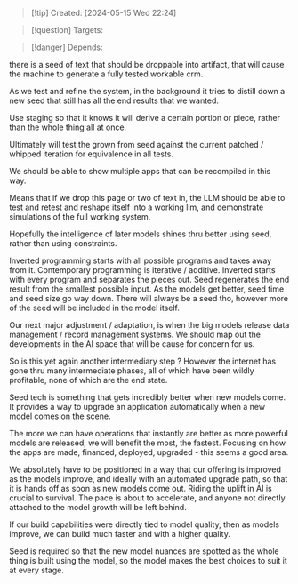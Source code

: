
>[!tip] Created: [2024-05-15 Wed 22:24]

>[!question] Targets: 

>[!danger] Depends: 

there is a seed of text that should be droppable into artifact, that will cause the machine to generate a fully tested workable crm.

As we test and refine the system, in the background it tries to distill down a new seed that still has all the end results that we wanted.

Use staging so that it knows it will derive a certain portion or piece, rather than the whole thing all at once.

Ultimately will test the grown from seed against the current patched / whipped iteration for equivalence in all tests.

We should be able to show multiple apps that can be recompiled in this way.

Means that if we drop this page or two of text in, the LLM should be able to test and retest and reshape itself into a working llm, and demonstrate simulations of the full working system.

Hopefully the intelligence of later models shines thru better using seed, rather than using constraints.

Inverted programming starts with all possible programs and takes away from it.  Contemporary programming is iterative / additive.  Inverted starts with every program and separates the pieces out.  Seed regenerates the end result from the smallest possible input.  As the models get better, seed time and seed size go way down.  There will always be a seed tho, however more of the seed will be included in the model itself.

Our next major adjustment / adaptation, is when the big models release data management / record management systems.  We should map out the developments in the AI space that will be cause for concern for us.

So is this yet again another intermediary step ?  However the internet has gone thru many intermediate phases, all of which have been wildly profitable, none of which are the end state.

Seed tech is something that gets incredibly better when new models come.  It provides a way to upgrade an application automatically when a new model comes on the scene.

The more we can have operations that instantly are better as more powerful models are released, we will benefit the most, the fastest.  Focusing on how the apps are made, financed, deployed, upgraded - this seems a good area.

We absolutely have to be positioned in a way that our offering is improved as the models improve, and ideally with an automated upgrade path, so that it is hands off as soon as new models come out.  Riding the uplift in AI is crucial to survival.  The pace is about to accelerate, and anyone not directly attached to the model growth will be left behind.

If our build capabilities were directly tied to model quality, then as models improve, we can build much faster and with a higher quality.

Seed is required so that the new model nuances are spotted as the whole thing is built using the model, so the model makes the best choices to suit it at every stage.